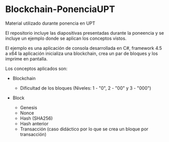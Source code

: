 # Blockchain-PonenciaUPT
Material utilizado durante ponencia en UPT

El repositorio incluye las diapositivas presentadas durante la poneencia y se incluye 
un ejemplo donde se aplican los conceptos vistos.

El ejemplo es una aplicación de consola desarrollada en C#, framework 4.5 a x64
la aplicación inicializa una blockchain, crea un par de bloques y los imprime en
pantalla.

Los conceptos aplicados son:
- Blockchain
  - Dificultad de los bloques (Niveles: 1 - "0", 2 - "00" y 3 - "000")
  
- Block
  - Genesis
  - Nonce
  - Hash (SHA256)
  - Hash anterior
  - Transacción (caso didáctico por lo que se crea un bloque por transacción)
